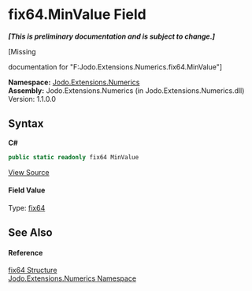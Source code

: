# fix64.MinValue Field
 _**\[This is preliminary documentation and is subject to change.\]**_

\[Missing <summary> documentation for "F:Jodo.Extensions.Numerics.fix64.MinValue"\]

**Namespace:**&nbsp;<a href="N_Jodo_Extensions_Numerics">Jodo.Extensions.Numerics</a><br />**Assembly:**&nbsp;Jodo.Extensions.Numerics (in Jodo.Extensions.Numerics.dll) Version: 1.1.0.0

## Syntax

**C#**<br />
``` C#
public static readonly fix64 MinValue
```

<a href="https://github.com/JosephJShort/Jodo.Extensions/blob/main/src/Jodo.Extensions.Numerics/fix64.cs" rel="noopener noreferrer" title="View the source code">View Source</a><br />

#### Field Value
Type: <a href="T_Jodo_Extensions_Numerics_fix64">fix64</a>

## See Also


#### Reference
<a href="T_Jodo_Extensions_Numerics_fix64">fix64 Structure</a><br /><a href="N_Jodo_Extensions_Numerics">Jodo.Extensions.Numerics Namespace</a><br />